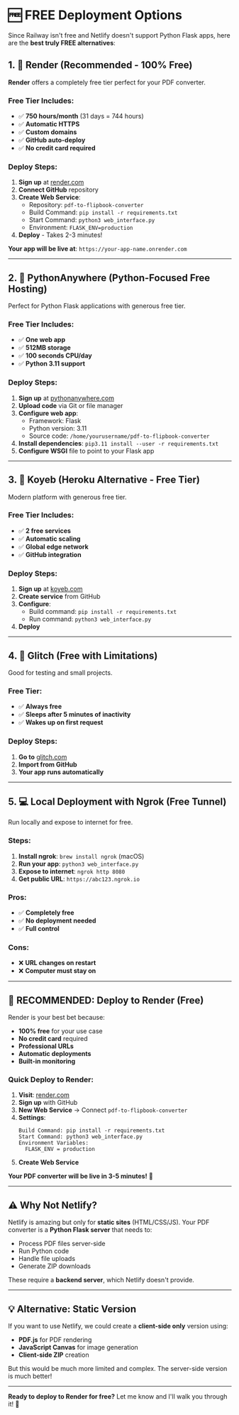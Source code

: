 # 🆓 FREE Deployment Options

Since Railway isn't free and Netlify doesn't support Python Flask apps, here are the **best truly FREE alternatives**:

## 1. 🎯 Render (Recommended - 100% Free)

**Render** offers a completely free tier perfect for your PDF converter.

### Free Tier Includes:
- ✅ **750 hours/month** (31 days = 744 hours)
- ✅ **Automatic HTTPS**
- ✅ **Custom domains**
- ✅ **GitHub auto-deploy**
- ✅ **No credit card required**

### Deploy Steps:
1. **Sign up** at [render.com](https://render.com)
2. **Connect GitHub** repository
3. **Create Web Service**:
   - Repository: `pdf-to-flipbook-converter`
   - Build Command: `pip install -r requirements.txt`
   - Start Command: `python3 web_interface.py`
   - Environment: `FLASK_ENV=production`
4. **Deploy** - Takes 2-3 minutes!

**Your app will be live at**: `https://your-app-name.onrender.com`

---

## 2. 🐍 PythonAnywhere (Python-Focused Free Hosting)

Perfect for Python Flask applications with generous free tier.

### Free Tier Includes:
- ✅ **One web app**
- ✅ **512MB storage**
- ✅ **100 seconds CPU/day**
- ✅ **Python 3.11 support**

### Deploy Steps:
1. **Sign up** at [pythonanywhere.com](https://www.pythonanywhere.com)
2. **Upload code** via Git or file manager
3. **Configure web app**:
   - Framework: Flask
   - Python version: 3.11
   - Source code: `/home/yourusername/pdf-to-flipbook-converter`
4. **Install dependencies**: `pip3.11 install --user -r requirements.txt`
5. **Configure WSGI** file to point to your Flask app

---

## 3. 🚀 Koyeb (Heroku Alternative - Free Tier)

Modern platform with generous free tier.

### Free Tier Includes:
- ✅ **2 free services**
- ✅ **Automatic scaling**
- ✅ **Global edge network**
- ✅ **GitHub integration**

### Deploy Steps:
1. **Sign up** at [koyeb.com](https://www.koyeb.com)
2. **Create service** from GitHub
3. **Configure**:
   - Build command: `pip install -r requirements.txt`
   - Run command: `python3 web_interface.py`
4. **Deploy**

---

## 4. 🔧 Glitch (Free with Limitations)

Good for testing and small projects.

### Free Tier:
- ✅ **Always free**
- ✅ **Sleeps after 5 minutes of inactivity**
- ✅ **Wakes up on first request**

### Deploy Steps:
1. **Go to** [glitch.com](https://glitch.com)
2. **Import from GitHub**
3. **Your app runs automatically**

---

## 5. 💻 Local Deployment with Ngrok (Free Tunnel)

Run locally and expose to internet for free.

### Steps:
1. **Install ngrok**: `brew install ngrok` (macOS)
2. **Run your app**: `python3 web_interface.py`
3. **Expose to internet**: `ngrok http 8080`
4. **Get public URL**: `https://abc123.ngrok.io`

### Pros:
- ✅ **Completely free**
- ✅ **No deployment needed**
- ✅ **Full control**

### Cons:
- ❌ **URL changes on restart**
- ❌ **Computer must stay on**

---

## 🎯 **RECOMMENDED: Deploy to Render (Free)**

Render is your best bet because:
- **100% free** for your use case
- **No credit card** required
- **Professional URLs**
- **Automatic deployments**
- **Built-in monitoring**

### Quick Deploy to Render:

1. **Visit**: [render.com](https://render.com)
2. **Sign up** with GitHub
3. **New Web Service** → Connect `pdf-to-flipbook-converter`
4. **Settings**:
   ```
   Build Command: pip install -r requirements.txt
   Start Command: python3 web_interface.py
   Environment Variables:
     FLASK_ENV = production
   ```
5. **Create Web Service**

**Your PDF converter will be live in 3-5 minutes!** 🎉

---

## ⚠️ **Why Not Netlify?**

Netlify is amazing but only for **static sites** (HTML/CSS/JS). Your PDF converter is a **Python Flask server** that needs to:
- Process PDF files server-side
- Run Python code
- Handle file uploads
- Generate ZIP downloads

These require a **backend server**, which Netlify doesn't provide.

---

## 💡 **Alternative: Static Version**

If you want to use Netlify, we could create a **client-side only** version using:
- **PDF.js** for PDF rendering
- **JavaScript Canvas** for image generation
- **Client-side ZIP** creation

But this would be much more limited and complex. The server-side version is much better!

---

**Ready to deploy to Render for free?** Let me know and I'll walk you through it! 🚀
